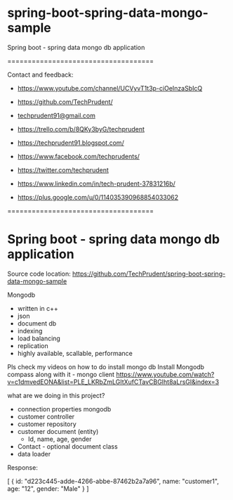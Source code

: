 # spring-boot-spring-data-mongo-sample
Spring boot - spring data mongo db application

====================================

Contact and feedback:

- https://www.youtube.com/channel/UCVyvT1t3p-ciOeInzaSbIcQ

- https://github.com/TechPrudent/

- techprudent91@gmail.com

- https://trello.com/b/8QKy3byG/techprudent

- https://techprudent91.blogspot.com/

- https://www.facebook.com/techprudents/

- https://twitter.com/techprudent

- https://www.linkedin.com/in/tech-prudent-37831216b/

- https://plus.google.com/u/0/114035390968854033062

====================================

Spring boot - spring data mongo db application
==============================================
Source code location:
https://github.com/TechPrudent/spring-boot-spring-data-mongo-sample

Mongodb
- written in c++
- json
- document db
- indexing
- load balancing
- replication
- highly available, scallable, performance

Pls check my videos on how to do install mongo db
Install Mongodb compass along with it - mongo client
https://www.youtube.com/watch?v=c1dmvedEONA&list=PLE_LKRbZmLGItXufCTavCBGIht8aLrsGI&index=3

what are we doing in this project?
- connection properties mongodb
- customer controller
- customer repository
- customer document (entity)
	- Id, name, age, gender
- Contact - optional document class
- data loader

Response:

[
	{
		id: "d223c445-adde-4266-abbe-87462b2a7a96",
		name: "customer1",
		age: "12",
		gender: "Male"
	}
]
